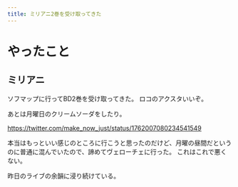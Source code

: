 ```yaml
---
title: ミリアニ2巻を受け取ってきた
---
```


# やったこと

## ミリアニ

ソフマップに行ってBD2巻を受け取ってきた。
ロコのアクスタいいぞ。

あとは月曜日のクリームソーダをしたり。

<https://twitter.com/make_now_just/status/1762007080234541549>

本当はもっといい感じのところに行こうと思ったのだけど、月曜の昼間だというのに普通に混んでいたので、諦めてヴェローチェに行った。
これはこれで悪くない。

昨日のライブの余韻に浸り続けている。
